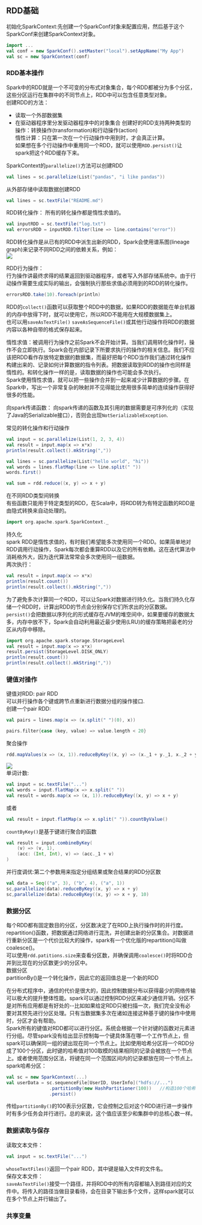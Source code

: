 ## RDD基础

初始化SparkContext:先创建一个SparkConf对象来配置应用，然后基于这个SparkConf来创建SparkContext对象。
```Scala
import ...
val conf = new SparkConf().setMaster("local").setAppName("My App")
val sc = new SparkContext(conf)
```

### RDD基本操作

Spark中的RDD就是一个不可变的分布式对象集合，每个RDD都被分为多个分区，这些分区运行在集群中的不同节点上，RDD中可以包含任意类型对象。  
创建RDD的方法：
 - 读取一个外部数据集
 - 在驱动器程序里分发驱动器程序中的对象集合
创建好的RDD支持两种类型的操作：转换操作(transformation)和行动操作(action)  
惰性计算：只在第一次在一个行动操作中用到时，才会真正计算。  
如果想在多个行动操作中重用同一个RDD，就可以使用`RDD.persist()`让spark把这个RDD缓存下来。  

SparkContext的`parallelize()`方法可以创建RDD
```Scala
val lines = sc.parallelize(List("pandas", "i like pandas"))
```
从外部存储中读取数据创建RDD
```Scala
val lines = sc.textFile("README.md")
```

RDD转化操作：
所有的转化操作都是惰性求值的。  
```Scala
val inputRDD = sc.textFile("log.txt")
val errorsRDD = inputRDD.filter(line => line.contains("error"))
```
RDD转化操作是从已有的RDD中派生出新的RDD，Spark会使用谱系图(lineage graph)来记录不同RDD之间的依赖关系，例如：  
![](lineage_graph.png)  

RDD行为操作：  
行为操作讲最终求得的结果返回到驱动器程序，或者写入外部存储系统中。由于行动操作需要生成实际的输出，会强制执行那些求值必须用到的RDD的转化操作。  
```Scala
errorsRDD.take(10).foreach(println)
```

RDD的`collect()`函数可以获取整个RDD中的数据，如果RDD的数据能在单台机器的内存中放得下时，就可以使用它，所以RDD不能用在大规模数据集上。  
也可以用`saveAsTextFile()` `saveAsSequenceFile()`或其他行动操作将RDD的数据内容以各种自带的格式保存起来。  

惰性求值：被调用行为操作之前Spark不会开始计算。当我们调用转化操作时，操作不会立即执行。Spark会在内部记录下所要求执行的操作的相关信息。我们不应该把RDD看作存放特定数据的数据集，而最好把每个RDD当作我们通过转化操作构建出来的、记录如何计算数据的指令列表。把数据读取到RDD的操作也同样是惰性的。和转化操作一样的是，读取数据的操作也可能会多次执行。  
Spark使用惰性求值，就可以把一些操作合并到一起来减少计算数据的步骤。在Spark中，写出一个非常复杂的映射并不见得能比使用很多简单的连续操作获得好很多的性能。  


向spark传递函数：
向spark传递的函数及其引用的数据需要是可序列化的（实现了Java的Serializable接口），否则会出现`NotSerializableException`.  

常见的转化操作和行动操作
```Scala
val input = sc.parallelize(List(1, 2, 3, 4))
val result = input.map(x => x*x)
println(result.collect().mkString(","))

val lines = sc.parallelize(List("hello world", "hi"))
val words = lines.flatMap(line => line.split(" "))
words.first()

val sum = rdd.reduce((x, y) => x + y)
```

在不同RDD类型间转换  
有些函数只能用于特定类型的RDD，在Scala中，将RDD转为有特定函数的RDD是由隐式转换来自动处理的。  
```Scala
import org.apache.spark.SparkContext._
```

持久化  
spark RDD是惰性求值的，有时我们希望能多次使用同一个RDD。如果简单地对RDD调用行动操作，Spark每次都会重算RDD以及它的所有依赖。这在迭代算法中消耗格外大，因为迭代算法常常会多次使用同一组数据。  
两次执行：
```Scala
val result = input.map(x => x*x)
println(result.count())
println(result.collect().mkString(","))
```
为了避免多次计算同一个RDD，可以让Spark对数据进行持久化。当我们持久化存储一个RDD时，计算出RDD的节点会分别保存它们所求出的分区数据。  
`persist()`会把数据以序列化的形式缓存在JVM的堆空间中，如果要缓存的数据太多，内存中放不下，Spark会自动利用最近最少使用(LRU)的缓存策略把最老的分区从内存中移除。  
```Scala
import org.apache.spark.storage.StorageLevel
val result = input.map(x => x*x)
result.persist(StorageLevel.DISK_ONLY)
println(result.count())
println(result.collect().mkString(","))
```

### 键值对操作
键值对RDD: pair RDD  
可以并行操作各个键或跨节点重新进行数据分组的操作接口.  
创建一个pair RDD:
```Scala
val pairs = lines.map(x => (x.split(" ")(0), x))

pairs.filter{case (key, value) => value.length < 20}
```
聚合操作
```Scala
rdd.mapValues(x => (x, 1)).reduceByKey((x, y) => (x._1 + y._1, x._2 + y._2))
```
![](pairRDDdataflow.png)  
单词计数:  
```Scala
val input = sc.textFile("...")
val words = input.flatMap(x => x.split(" "))
val result = words.map(x => (x, 1)).reduceByKey((x, y) => x + y)
```
或者
```Scala
val result = input.flatMap(x => x.split(" ")).countByValue()
```
`countByKey()`是基于键进行聚合的函数
```Scala
val result = input.combineByKey(
    (v) => (v, 1),
    (acc: (Int, Int), v) => (acc._1 + v)
)
```
并行度调优:第二个参数用来指定分组结果或聚合结果的RDD分区数
```Scala
val data = Seq(("a", 3), ("b", 4), ("a", 1))
sc,parallelize(data).reduceByKey((x, y) => x + y)
sc,parallelize(data).reduceByKey((x, y) => x + y, 10)
```

### 数据分区

每个RDD都有固定数目的分区，分区数决定了在RDD上执行操作时的并行度。  
repartition()函数，把数据通过网络进行混洗，并创建出新的分区集合。对数据进行重新分区是一个代价比较大的操作，spark有一个优化版的repartition()叫做coalesce()。  
可以使用`rdd.patitions.size`来查看分区数，并确保调用`coalesce()`时将RDD合并到比现在的分区数更少的分区中。  
数据分区  
partitionBy()是一个转化操作，因此它的返回值总是一个新的RDD

在分布式程序中，通信的代价是很大的，因此控制数据分布以获得最少的网络传输可以极大的提升整体性能。spark可以通过控制RDD分区来减少通信开销。分区不是对所有应用都是有好处的--比如如果给定RDD只被扫描一次，我们完全没有必要对其预先进行分区处理。只有当数据集多次在诸如连接这种基于键的操作中使用时，分区才会有帮助。  
Spark所有的键值对RDD都可以进行分区。系统会根据一个针对键的函数对元素进行分组。尽管spark没有给出显示控制每一个键具体落在哪一个工作节点上，但spark可以确保同一组的键出现在同一个节点上。比如使用哈希分区将一个RDD分成了100个分区，此时键的哈希值对100取模的结果相同的记录会被放在一个节点上。或者使用范围分区法，将键在同一个范围区间内的记录都放在同一个节点上。  
spark哈希分区：  
```Scala
val sc = new SparkContext(...)
val userData = sc.sequenceFile[UserID, UserInfo]("hdfs://...")
                .partitionBy(new HashPartitioner(100))   //构造100个哈希分区
                .persist()
```
传给`partitionBy()`的100表示分区数，它会控制之后对这个RDD进行进一步操作时有多少任务会并行进行。总的来说，这个值应该至少和集群中的总核心数一样。  

### 数据读取与保存
读取文本文件：  
```Scala
val input = sc.textFile("...")
```
`whoseTextFiles()`返回一个pair RDD，其中键是输入文件的文件名。  
保存文本文件：  
`saveAsTextFile()`接受一个路径，并将RDD中的所有内容都输入到路径对应的文件中。将传入的路径当做目录看待，会在目录下输出多个文件，这样spark就可以在多个节点上并行输出了。  

### 共享变量